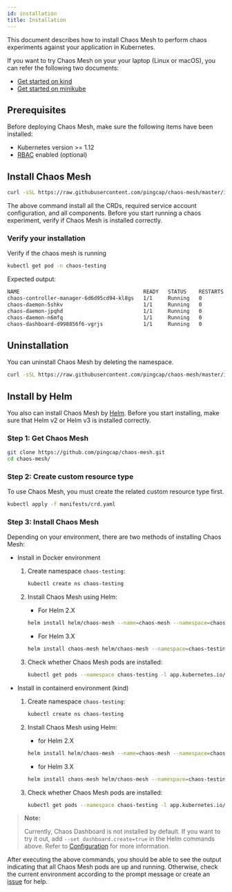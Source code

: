 ```yaml
---
id: installation
title: Installation
---
```


This document describes how to install Chaos Mesh to perform chaos experiments against your application in Kubernetes.

If you want to try Chaos Mesh on your your laptop (Linux or macOS), you can refer the following two documents:

- [Get started on kind](get_started_on_kind.md)
- [Get started on minikube](get_started_on_minikube.md)

## Prerequisites

Before deploying Chaos Mesh, make sure the following items have been installed:

- Kubernetes version >= 1.12
- [RBAC](https://kubernetes.io/docs/admin/authorization/rbac) enabled (optional)

## Install Chaos Mesh

```bash
curl -sSL https://raw.githubusercontent.com/pingcap/chaos-mesh/master/install.sh | bash
```

The above command install all the CRDs, required service account configuration, and all components.
Before you start running a chaos experiment, verify if Chaos Mesh is installed correctly.

### Verify your installation

Verify if the chaos mesh is running

```bash
kubectl get pod -n chaos-testing
```

Expected output:

```bash
NAME                                        READY   STATUS    RESTARTS   AGE
chaos-controller-manager-6d6d95cd94-kl8gs   1/1     Running   0          3m40s
chaos-daemon-5shkv                          1/1     Running   0          3m40s
chaos-daemon-jpqhd                          1/1     Running   0          3m40s
chaos-daemon-n6mfq                          1/1     Running   0          3m40s
chaos-dashboard-d998856f6-vgrjs             1/1     Running   0          3m40s
```

## Uninstallation

You can uninstall Chaos Mesh by deleting the namespace.

```bash
curl -sSL https://raw.githubusercontent.com/pingcap/chaos-mesh/master/install.sh | sh -s -- --template | kubectl delete -f -
```

## Install by Helm

You also can install Chaos Mesh by [Helm](https://helm.sh).
Before you start installing, make sure that Helm v2 or Helm v3 is installed correctly.

### Step 1: Get Chaos Mesh

```bash
git clone https://github.com/pingcap/chaos-mesh.git
cd chaos-mesh/
```

### Step 2: Create custom resource type

To use Chaos Mesh, you must create the related custom resource type first.

```bash
kubectl apply -f manifests/crd.yaml
```

### Step 3: Install Chaos Mesh

Depending on your environment, there are two methods of installing Chaos Mesh:

- Install in Docker environment

  1. Create namespace `chaos-testing`:

     ```bash
     kubectl create ns chaos-testing
     ```

  2. Install Chaos Mesh using Helm:

     - For Helm 2.X

     ```bash
     helm install helm/chaos-mesh --name=chaos-mesh --namespace=chaos-testing
     ```

     - For Helm 3.X

     ```bash
     helm install chaos-mesh helm/chaos-mesh --namespace=chaos-testing
     ```

  3. Check whether Chaos Mesh pods are installed:

     ```bash
     kubectl get pods --namespace chaos-testing -l app.kubernetes.io/instance=chaos-mesh
     ```

- Install in containerd environment (kind)

  1. Create namespace `chaos-testing`:

     ```bash
     kubectl create ns chaos-testing
     ```

  2. Install Chaos Mesh using Helm:

     - for Helm 2.X

     ```bash
     helm install helm/chaos-mesh --name=chaos-mesh --namespace=chaos-testing --set chaosDaemon.runtime=containerd --set chaosDaemon.socketPath=/run/containerd/containerd.sock
     ```

     - for Helm 3.X

     ```bash
     helm install chaos-mesh helm/chaos-mesh --namespace=chaos-testing --set chaosDaemon.runtime=containerd --set chaosDaemon.socketPath=/run/containerd/containerd.sock
     ```

  3. Check whether Chaos Mesh pods are installed:

     ```bash
     kubectl get pods --namespace chaos-testing -l app.kubernetes.io/instance=chaos-mesh
     ```

> **Note:**
>
> Currently, Chaos Dashboard is not installed by default. If you want to try it out, add `--set dashboard.create=true` in the Helm commands above. Refer to [Configuration](../helm/chaos-mesh/README.md#configuration) for more information.

After executing the above commands, you should be able to see the output indicating that all Chaos Mesh pods are up and running. Otherwise, check the current environment according to the prompt message or create an [issue](https://github.com/pingcap/chaos-mesh/issues) for help.
